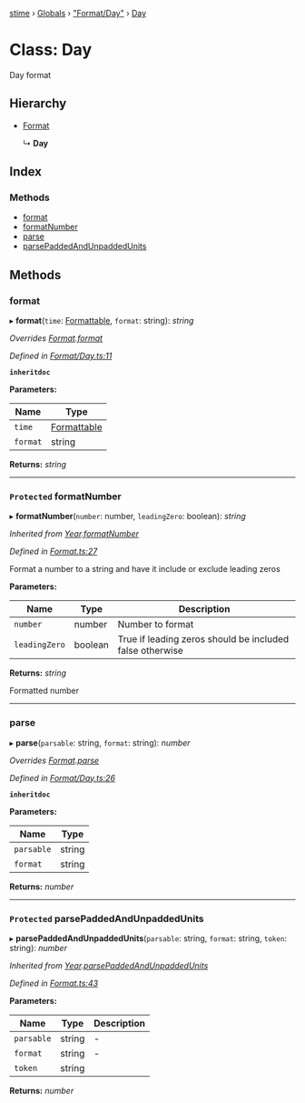 [stime](../README.md) › [Globals](../globals.md) › ["Format/Day"](../modules/_format_day_.md) › [Day](_format_day_.day.md)

# Class: Day

Day format

## Hierarchy

* [Format](_format_.format.md)

  ↳ **Day**

## Index

### Methods

* [format](_format_day_.day.md#format)
* [formatNumber](_format_day_.day.md#protected-formatnumber)
* [parse](_format_day_.day.md#parse)
* [parsePaddedAndUnpaddedUnits](_format_day_.day.md#protected-parsepaddedandunpaddedunits)

## Methods

###  format

▸ **format**(`time`: [Formattable](_formattable_.formattable.md), `format`: string): *string*

*Overrides [Format](_format_.format.md).[format](_format_.format.md#abstract-format)*

*Defined in [Format/Day.ts:11](https://github.com/TerenceJefferies/STime/blob/c8213f3/src/Format/Day.ts#L11)*

**`inheritdoc`** 

**Parameters:**

Name | Type |
------ | ------ |
`time` | [Formattable](_formattable_.formattable.md) |
`format` | string |

**Returns:** *string*

___

### `Protected` formatNumber

▸ **formatNumber**(`number`: number, `leadingZero`: boolean): *string*

*Inherited from [Year](_format_year_.year.md).[formatNumber](_format_year_.year.md#protected-formatnumber)*

*Defined in [Format.ts:27](https://github.com/TerenceJefferies/STime/blob/c8213f3/src/Format.ts#L27)*

Format a number to a string and have it include or exclude
leading zeros

**Parameters:**

Name | Type | Description |
------ | ------ | ------ |
`number` | number | Number to format |
`leadingZero` | boolean | True if leading zeros should be included false otherwise |

**Returns:** *string*

Formatted number

___

###  parse

▸ **parse**(`parsable`: string, `format`: string): *number*

*Overrides [Format](_format_.format.md).[parse](_format_.format.md#abstract-parse)*

*Defined in [Format/Day.ts:26](https://github.com/TerenceJefferies/STime/blob/c8213f3/src/Format/Day.ts#L26)*

**`inheritdoc`** 

**Parameters:**

Name | Type |
------ | ------ |
`parsable` | string |
`format` | string |

**Returns:** *number*

___

### `Protected` parsePaddedAndUnpaddedUnits

▸ **parsePaddedAndUnpaddedUnits**(`parsable`: string, `format`: string, `token`: string): *number*

*Inherited from [Year](_format_year_.year.md).[parsePaddedAndUnpaddedUnits](_format_year_.year.md#protected-parsepaddedandunpaddedunits)*

*Defined in [Format.ts:43](https://github.com/TerenceJefferies/STime/blob/c8213f3/src/Format.ts#L43)*

**Parameters:**

Name | Type | Description |
------ | ------ | ------ |
`parsable` | string | - |
`format` | string | - |
`token` | string |   |

**Returns:** *number*

